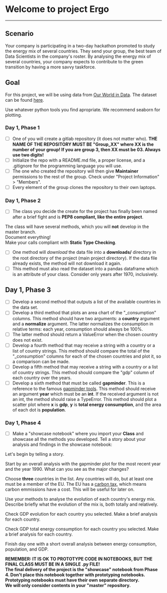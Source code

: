 # Welcome to project Ergo
---

## Scenario

Your company is participating in a two-day hackathon promoted to study the energy mix of several countries. They send your group, the best team of Data Scientists in the company's roster. By analysing the energy mix of several countries, your company expects to contribute to the green transition by having a more savvy taskforce.

## Goal

For this project, we will be using data from [Our World in Data](https://ourworldindata.org/). The dataset can be found [here](https://github.com/owid/energy-data?country=).

Use whatever python tools you find apropriate. We recommend seaborn for plotting.

### Day 1, Phase 1

- [ ] One of you will create a gitlab repository (it does not matter who). __THE NAME OF THE REPOSITORY MUST BE "Group_XX" where XX is the number of your group! If you are group 3, then XX must be 03. Always use two digits!__
- [ ] Initialize the repo with a README.md file, a proper license, and a .gitignore for the programming language you will use.
- [ ] The one who created the repository will then give __Maintainer__ permissions to the rest of the group. Check under "Project Information" > "Members".
- [ ] Every element of the group clones the repository to their own laptops.

### Day 1, Phase 2

- [ ] The class you decide the create for the project has finally been named after a brief fight and is __PEP8 compliant, like the entire project__.

The class will have several methods, which you will __not__ develop in the master branch.  
Document everything!  
Make your calls compliant with __Static Type Checking__.

- [ ] One method will _download_ the data file into a __downloads/__ directory in the root directory of the project (main project directory). If the data file already exists, the method will not download it again.
- [ ] This method must also read the dataset into a pandas dataframe which is an attribute of your class. Consider only years after 1970, inclusively.

## Day 1, Phase 3

- [ ] Develop a second method that outputs a list of the available countries in the data set.
- [ ] Develop a third method that plots an area chart of the "\_consumption" columns. This method should have two arguments: a __country__ argument and a __normalize__ argument. The latter normalizes the consumption in relative terms: each year, consumption should always be 100%.
- [ ] The latter method should return a ValueError when the chosen country does not exist.
- [ ] Develop a fourth method that may receive a string with a country or a list of country strings. This method should compare the total of the "\_consumption" columns for each of the chosen countries and plot it, so a comparison can be made.
- [ ] Develop a fifth method that may receive a string with a country or a list of country strings. This method should compare the "gdp" column of each country over the years.
- [ ] Develop a sixth method that must be called __gapminder__. This is a reference to the famous [gapminder tools](https://www.gapminder.org/tools/#$chart-type=bubbles&url=v1). This method should receive an argument __year__ which must be an __int__. If the received argument is not an int, the method should raise a TypeError. This method should plot a scatter plot where __x__ is __gdp__, __y__ is __total energy consumption__, and the area of each dot is __population__. 

### Day 1, Phase 4

- [ ] Make a "showcase notebook" where you import your __Class__ and showcase all the methods you developed. Tell a story about your analysis and findings in the showcase notebook:

Let's begin by telling a story.

Start by an overall analysis with the gapminder plot for the most recent year and the year 1990. What can you see as the major changes?

Choose **three** countries in the list. Any countries will do, but at least one must be a member of the EU. The EU has a [carbon tax](https://ember-climate.org/data/carbon-price-viewer/), which means carbon emmissions have a cost. This will be useful for later on. 

Use your methods to analyse the evolution of each country's energy mix. Describe briefly what the evolution of the mix is, both totally and relatively.

Check GDP evolution for each country you selected. Make a brief analysis for each country.

Check GDP total energy consumption for each country you selected. Make a brief analysis for each country.

Finish day one with a short overall analysis between energy consumption, population, and GDP.

<div class="alert alert-danger">
    <b> REMEMBER: IT IS OK TO PROTOTYPE CODE IN NOTEBOOKS, BUT THE FINAL CLASS MUST BE IN A SINGLE .py FILE! </b>
    <br>
    <b> The final delivery of the project is the "showcase" notebook from Phase 4. Don't place this notebook together with prototyping notebooks.</b>
    <br>
    <b> Prototyping notebooks must have their own separate directory.</b>
    <br>
    <b> We will only consider contents in your "master" repository.</b>
</div>

